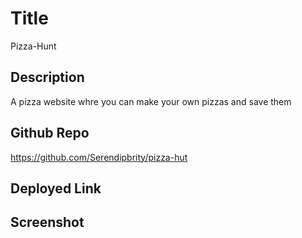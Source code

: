 # Title
Pizza-Hunt

## Description
A pizza website whre you can make your own pizzas and save them


## Github Repo
https://github.com/Serendipbrity/pizza-hut

## Deployed Link


## Screenshot